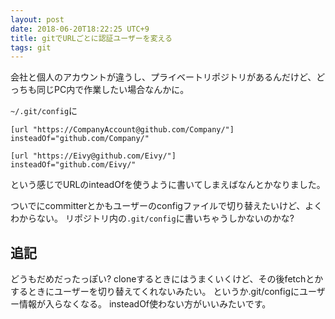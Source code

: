 ```yaml
---
layout: post
date: 2018-06-20T18:22:25 UTC+9
title: gitでURLごとに認証ユーザーを変える
tags: git
---
```

会社と個人のアカウントが違うし、プライベートリポジトリがあるんだけど、どっちも同じPC内で作業したい場合なんかに。

`~/.git/config`に

```text
[url "https://CompanyAccount@github.com/Company/"]
insteadOf="github.com/Company/"

[url "https://Eivy@github.com/Eivy/"]
insteadOf="github.com/Eivy/"
```

という感じでURLのinteadOfを使うように書いてしまえばなんとかなりました。

ついでにcommitterとかもユーザーのconfigファイルで切り替えたいけど、よくわからない。
リポジトリ内の`.git/config`に書いちゃうしかないのかな?

## 追記

どうもだめだったっぽい?
cloneするときにはうまくいくけど、その後fetchとかするときにユーザーを切り替えてくれないみたい。
というか.git/configにユーザー情報が入らなくなる。
insteadOf使わない方がいいみたいです。
